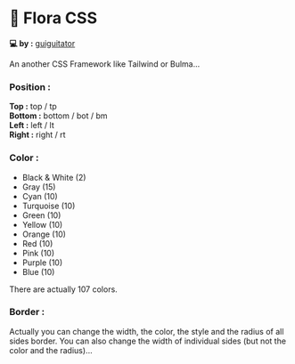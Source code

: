 # 🌺 Flora CSS

**💻 by :** [guiguitator](https://guiguitator.netlify.app/)

An another CSS Framework like Tailwind or Bulma...

### Position :

**Top :** top / tp
<br>
**Bottom :** bottom / bot / bm
<br>
**Left :** left / lt
<br>
**Right :** right / rt

### Color :

- Black & White (2)
- Gray (15)
- Cyan (10)
- Turquoise (10)
- Green (10)
- Yellow (10)
- Orange (10)
- Red (10)
- Pink (10)
- Purple (10)
- Blue (10)

There are actually 107 colors.

### Border :

Actually you can change the width, the color, the style and the radius of all sides border. You can also change the width of individual sides (but not the color and the radius)...